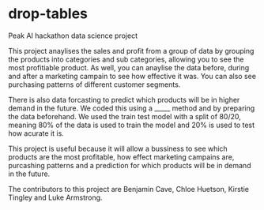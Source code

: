 # drop-tables
Peak AI hackathon data science project

This project anaylises the sales and profit from a group of data by grouping the products into categories and sub categories, allowing you to see the most profitiable product. As well, you can anaylise the data before, during and after a marketing campain to see how effective it was. You can also see purchasing patterns of different customer segments. 

There is also data forcasting to predict which products will be in higher demand in the future. We coded this using a _____ method and by preparing the data beforehand. We used the train test model with a split of 80/20, meaning 80% of the data is used to train the model and 20% is used to test how acurate it is.

This project is useful because it will allow a bussiness to see which products are the most profitable, how effect marketing campains are, purcashing patterns and a prediction for which products will be in demand in the future.

The contributors to this project are Benjamin Cave, Chloe Huetson, Kirstie Tingley and Luke Armstrong.
